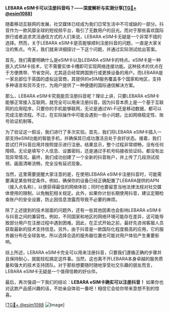 **LEBARA eSIM卡可以注册抖音吗？——深度解析与实测分享[[TG💪+ @esim1088](https://t.me/s/esim1088)]**

随着移动互联网的发展，社交媒体已经成为我们日常生活中不可或缺的一部分。抖音作为一款风靡全球的短视频平台，吸引了无数用户的目光。而对于那些喜欢国际旅行或者追求灵活通信方式的人们来说，LEBARA eSIM卡无疑是一个非常不错的选择。然而，关于LEBARA eSIM卡是否能够顺利注册抖音的问题，一直是大家关注的焦点。今天，我们就来详细探讨一下这个问题，并通过实际测试给出答案。

首先，我们需要明确什么是eSIM卡以及LEBARA eSIM卡的特点。eSIM卡是一种嵌入式SIM卡技术，它不需要实体卡槽即可实现网络连接功能。这种技术的优点在于方便携带、节省空间，尤其适合经常跨国旅行或更换设备的用户。而LEBARA是一家总部位于英国的虚拟运营商，其提供的eSIM服务覆盖多个国家和地区，支持多种语言和货币支付，为用户提供了一种便捷的国际通信解决方案。

那么，LEBARA eSIM卡究竟能否注册抖音呢？理论上讲，只要LEBARA eSIM卡能够正常接入互联网，就完全可以用来注册抖音。因为抖音本质上是一个基于互联网的应用程序，只要你的手机能够联网，无论是通过Wi-Fi还是移动数据，都可以完成注册流程。不过，在实际操作中可能会遇到一些小问题，比如网络稳定性、账号验证机制等。

为了验证这一假设，我们进行了多次实验。首先，我们将LEBARA eSIM卡插入一部支持eSIM功能的智能手机，并确保其已成功激活且处于良好状态。接着，我们尝试打开抖音应用并按照提示进行注册。结果显示，整个过程非常顺畅，没有任何障碍。无论是填写个人信息、设置密码，还是通过手机号码接收验证码，都没有出现异常情况。最终，我们成功创建了一个全新的抖音账户，并上传了几段测试视频，画面清晰流畅，完全没有延迟现象。

当然，这里需要提醒大家注意的是，在使用LEBARA eSIM卡注册抖音时，可能需要满足某些特定条件。例如，确保你的设备已经正确配置了LEBARA提供的APN（接入点名称），以便获得最佳的网络体验；同时也要留意当地法律法规对社交媒体使用的限制，以免触犯相关规定。此外，如果你计划长期使用抖音，建议定期检查账户的安全设置，防止因信息泄露而导致不必要的麻烦。

除了上述提到的技术层面的问题外，还有一些其他因素也会影响LEBARA eSIM卡与抖音之间的兼容性。例如，不同国家和地区的网络环境可能存在差异，这可能导致部分用户在注册过程中遇到困难。因此，在正式开始之前，最好先咨询客服人员获取最新的技术支持信息。另外，由于抖音是一款国际化程度极高的应用，它的服务器分布在全球各地，所以选择合适的服务器位置也可能对用户体验产生重要影响。

综上所述，LEBARA eSIM卡完全可以用来注册抖音，只要我们遵循正确的步骤并且保持耐心，就能轻松搞定这件事。当然，这也离不开LEBARA本身卓越的服务质量和强大的技术支持团队。对于那些想要随时随地享受社交乐趣的朋友而言，LEBARA eSIM卡无疑是一个值得信赖的好伙伴。

最后，再次强调一下我们的结论：**LEBARA eSIM卡确实可以注册抖音！** 如果你也对这款产品感兴趣的话，不妨亲自体验一番吧！相信它会给你带来意想不到的惊喜。

[[TG💪+ @esim1088](https://t.me/s/esim1088) ![Image](https://i.postimg.cc/4NQfJmqS/Snipaste-2025-05-13-00-14-12.png)]